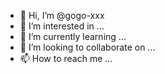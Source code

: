 - 👋 Hi, I’m @gogo-xxx
- 👀 I’m interested in ...
- 🌱 I’m currently learning ...
- 💞️ I’m looking to collaborate on ...
- 📫 How to reach me ...

<!---
gogo-xxx/gogo-xxx is a ✨ special ✨ repository because its `README.md` (this file) appears on your GitHub profile.
You can click the Preview link to take a look at your changes.
--->
